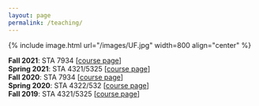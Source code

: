 ```yaml
---
layout: page
permalink: /teaching/
---
```

{% include image.html url="/images/UF.jpg" width=800 align="center" %}

**Fall 2021**: STA 7934 [[course page](/F21_STA7934)]  
**Spring 2021**: STA 4321/5325 [[course page](/S21_STA4321)]  
**Fall 2020**: STA 7934 [[course page](/F20_STA7934)]  
**Spring 2020**: STA 4322/532 [[course page](/S20_STA4322)]  
**Fall 2019**: STA 4321/5325 [[course page](/F19_STA4321)]  

